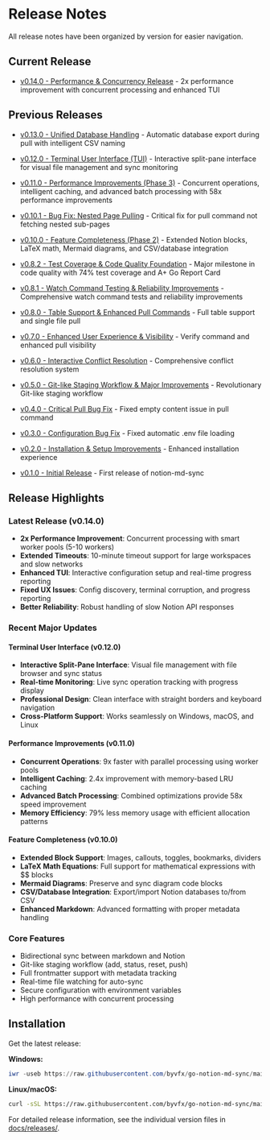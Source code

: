 # Release Notes

All release notes have been organized by version for easier navigation.

## Current Release

- [v0.14.0 - Performance & Concurrency Release](docs/releases/v0.14.0.md) - 2x performance improvement with concurrent processing and enhanced TUI

## Previous Releases

- [v0.13.0 - Unified Database Handling](docs/releases/v0.13.0.md) - Automatic database export during pull with intelligent CSV naming
- [v0.12.0 - Terminal User Interface (TUI)](docs/releases/v0.12.0.md) - Interactive split-pane interface for visual file management and sync monitoring
- [v0.11.0 - Performance Improvements (Phase 3)](docs/releases/v0.11.0.md) - Concurrent operations, intelligent caching, and advanced batch processing with 58x performance improvements
- [v0.10.1 - Bug Fix: Nested Page Pulling](docs/releases/v0.10.1.md) - Critical fix for pull command not fetching nested sub-pages
- [v0.10.0 - Feature Completeness (Phase 2)](docs/releases/v0.10.0.md) - Extended Notion blocks, LaTeX math, Mermaid diagrams, and CSV/database integration
- [v0.8.2 - Test Coverage & Code Quality Foundation](docs/releases/v0.8.2.md) - Major milestone in code quality with 74% test coverage and A+ Go Report Card
- [v0.8.1 - Watch Command Testing & Reliability Improvements](docs/releases/v0.8.1.md) - Comprehensive watch command tests and reliability improvements
- [v0.8.0 - Table Support & Enhanced Pull Commands](docs/releases/v0.8.0.md) - Full table support and single file pull
- [v0.7.0 - Enhanced User Experience & Visibility](docs/releases/v0.7.0.md) - Verify command and enhanced pull visibility

- [v0.6.0 - Interactive Conflict Resolution](docs/releases/v0.6.0.md) - Comprehensive conflict resolution system
- [v0.5.0 - Git-like Staging Workflow & Major Improvements](docs/releases/v0.5.0.md) - Revolutionary Git-like staging workflow
- [v0.4.0 - Critical Pull Bug Fix](docs/releases/v0.4.0.md) - Fixed empty content issue in pull command
- [v0.3.0 - Configuration Bug Fix](docs/releases/v0.3.0.md) - Fixed automatic .env file loading
- [v0.2.0 - Installation & Setup Improvements](docs/releases/v0.2.0.md) - Enhanced installation experience
- [v0.1.0 - Initial Release](docs/releases/v0.1.0.md) - First release of notion-md-sync

## Release Highlights

### Latest Release (v0.14.0)
- **2x Performance Improvement**: Concurrent processing with smart worker pools (5-10 workers)
- **Extended Timeouts**: 10-minute timeout support for large workspaces and slow networks
- **Enhanced TUI**: Interactive configuration setup and real-time progress reporting
- **Fixed UX Issues**: Config discovery, terminal corruption, and progress reporting
- **Better Reliability**: Robust handling of slow Notion API responses

### Recent Major Updates

#### Terminal User Interface (v0.12.0)
- **Interactive Split-Pane Interface**: Visual file management with file browser and sync status
- **Real-time Monitoring**: Live sync operation tracking with progress display
- **Professional Design**: Clean interface with straight borders and keyboard navigation
- **Cross-Platform Support**: Works seamlessly on Windows, macOS, and Linux

#### Performance Improvements (v0.11.0)
- **Concurrent Operations**: 9x faster with parallel processing using worker pools
- **Intelligent Caching**: 2.4x improvement with memory-based LRU caching
- **Advanced Batch Processing**: Combined optimizations provide 58x speed improvement
- **Memory Efficiency**: 79% less memory usage with efficient allocation patterns

#### Feature Completeness (v0.10.0)
- **Extended Block Support**: Images, callouts, toggles, bookmarks, dividers
- **LaTeX Math Equations**: Full support for mathematical expressions with $$ blocks
- **Mermaid Diagrams**: Preserve and sync diagram code blocks
- **CSV/Database Integration**: Export/import Notion databases to/from CSV
- **Enhanced Markdown**: Advanced formatting with proper metadata handling

### Core Features
- Bidirectional sync between markdown and Notion
- Git-like staging workflow (add, status, reset, push)
- Full frontmatter support with metadata tracking
- Real-time file watching for auto-sync
- Secure configuration with environment variables
- High performance with concurrent processing

## Installation

Get the latest release:

**Windows:**
```powershell
iwr -useb https://raw.githubusercontent.com/byvfx/go-notion-md-sync/main/scripts/install-windows.ps1 | iex
```

**Linux/macOS:**
```bash
curl -sSL https://raw.githubusercontent.com/byvfx/go-notion-md-sync/main/scripts/install-unix.sh | bash
```

For detailed release information, see the individual version files in [docs/releases/](docs/releases/).